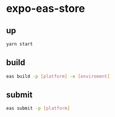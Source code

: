 # expo-eas-store
## up
```bash
yarn start
```

## build
```bash
eas build -p [platform] -e [enviroment]
```

## submit
```bash
eas submit -p [platform]
```
